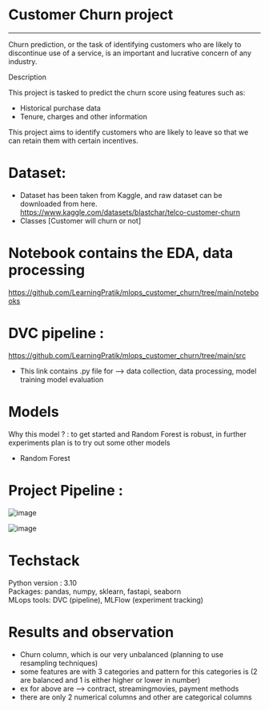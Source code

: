 # Customer Churn project 
---

Churn prediction, or the task of identifying customers who are likely to discontinue use of a service, is an important and lucrative concern of any industry.

Description

This project is tasked to predict the churn score using features such as:
* Historical purchase data
* Tenure, charges and other information
    
This project aims to identify customers who are likely to leave so that we can retain them with certain incentives.

# Dataset:

* Dataset has been taken from Kaggle, and raw dataset can be downloaded from here. https://www.kaggle.com/datasets/blastchar/telco-customer-churn
* Classes [Customer will churn or not]


# Notebook contains the EDA, data processing
https://github.com/LearningPratik/mlops_customer_churn/tree/main/notebooks

# DVC pipeline : 
https://github.com/LearningPratik/mlops_customer_churn/tree/main/src 
* This link contains .py file for --> data collection, data processing, model training model evaluation

# Models

 Why this model ? : to get started and Random Forest is robust, in further experiments plan is to try out some other models
 * Random Forest

# Project Pipeline :

![image](https://github.com/user-attachments/assets/60748462-e884-44e3-a621-c4032ea21b30)

![image](https://github.com/user-attachments/assets/b9f1fa5c-7aec-4ac9-a95f-3b12dd6e9b95)


# Techstack
Python version : 3.10 <br>
Packages: pandas, numpy, sklearn, fastapi, seaborn <br>
MLops tools: DVC (pipeline), MLFlow (experiment tracking)


# Results and observation
* Churn column, which is our very unbalanced (planning to use resampling techniques)
* some features are with 3 categories and pattern for this categories is (2 are balanced and 1 is either higher or lower in number)
* ex for above are --> contract, streamingmovies, payment methods
* there are only 2 numerical columns and other are categorical columns
